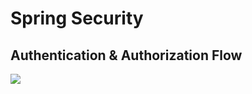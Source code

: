 # Spring Security

## Authentication & Authorization Flow

![](https://velog.velcdn.com/images/minide/post/a834f77d-39e4-453c-9c9f-7da667e7a5dd/image.png)
